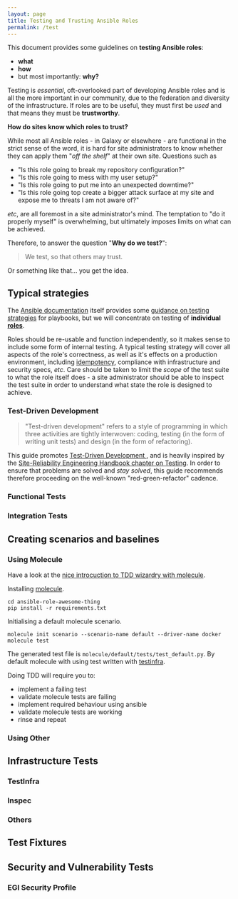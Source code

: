```yaml
---
layout: page
title: Testing and Trusting Ansible Roles
permalink: /test
---
```


This document provides some guidelines on **testing Ansible roles**:

  - **what**
  - **how**
  - but most importantly: **why?**

Testing is _essential_, oft-overlooked part of developing Ansible roles and is all the more important in our community, due to the federation and diversity of the infrastructure.
If roles are to be useful, they must first be _used_ and that means they must be **trustworthy**.

**How do sites know which roles to trust?**

While most all Ansible roles - in Galaxy or elsewhere - are functional in the strict sense of the word, it is hard for site administrators to know whether they can apply them "_off the shelf_" at their own site. Questions such as 

  - "Is this role going to break my repository configuration?"
  - "Is this role going to mess with my user setup?"
  - "Is this role going to put me into an unexpected downtime?"
  - "Is this role going top create a bigger attack surface at my site and expose me to threats I am not aware of?"

_etc_, are all foremost in a site administrator's mind. The temptation to "do it properly myself" is overwhelming, but ultimately imposes limits on what can be achieved.

Therefore, to answer the question "**Why do we test?**":

> We test, so that others may trust.

Or something like that... you get the idea.

## Typical strategies

The [Ansible documentation](https://docs.ansible.com/ansible) itself provides some [guidance on testing strategies](https://docs.ansible.com/ansible/latest/reference_appendices/test_strategies.html#testing-strategies) for playbooks, but we will concentrate on testing of **individual [roles](https://docs.ansible.com/ansible/latest/user_guide/playbooks_reuse_roles.html?highlight=roles)**.

Roles should be re-usable and function independently, so it makes sense to include some form of internal testing.
A typical testing strategy will cover all aspects of the role's correctness, as well as it's effects on a production environment, including [idempotency](https://docs.ansible.com/ansible/latest/reference_appendices/glossary.html?highlight=idempotent), compliance with infrastructure and security specs, _etc_.
Care should be taken to limit the _scope_ of the test suite to what the role itself does - a site administrator should be able to inspect the test suite in order to understand what state the role is designed to achieve.

### Test-Driven Development

> "Test-driven development" refers to a style of programming in which three activities are tightly interwoven: coding, testing (in the form of writing unit tests) and design (in the form of refactoring).

This guide promotes [Test-Driven Development ](https://www.agilealliance.org/glossary/tdd/), and is heavily inspired by the [Site-Reliability Engineering Handbook chapter on Testing](https://landing.google.com/sre/book/chapters/testing-reliability.html).
In order to ensure that problems are solved and _stay solved_, this guide recommends therefore proceeding on the well-known "red-green-refactor" cadence.

### Functional Tests

### Integration Tests

## Creating scenarios and baselines

### Using Molecule

Have a look at the [nice introcuction to TDD wizardry with molecule](https://blog.octo.com/en/the-wizard-ansible-molecule-and-test-driven-development/).

Installing [molecule](https://molecule.readthedocs.io/en/latest/).

```console
cd ansible-role-awesome-thing
pip install -r requirements.txt
```

Initialising a default molecule scenario.

```console
molecule init scenario --scenario-name default --driver-name docker
molecule test
```

The generated test file is `molecule/default/tests/test_default.py`.
By default molecule with using test written with [testinfra](https://testinfra.readthedocs.io/).

Doing TDD will require you to:
* implement a failing test
* validate molecule tests are failing
* implement required behaviour using ansible
* validate molecule tests are working
* rinse and repeat

### Using Other

## Infrastructure Tests

### TestInfra

### Inspec

### Others

## Test Fixtures

## Security and Vulnerability Tests

### EGI Security Profile
